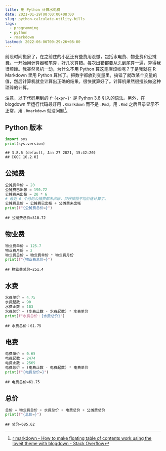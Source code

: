 ```yaml
---
title: 用 Python 计算水电费
date: 2021-01-29T00:00:00+08:00
slug: python-calculate-utility-bills
tags:
  - programming
  - python
  - rmarkdown
lastmod: 2022-06-06T00:29:26+08:00
---
```






前段时间搬家了，在之前住的小区还有些费用没缴，包括水电费、物业费和公摊费。一开始用计算器和笔算，好几次算错。每次出错都要从头到尾算一遍，算得我很烦躁。我突然灵机一动，为什么不用 Python 算这笔麻烦帐呢？于是我就在 R Markdown 里用 Python 算帐了。把数字都放到变量里，搞错了就改某个变量的值，然后计算机就会计算出正确的结果，很快就算好了。计算机果然很擅长做这种琐碎的计算。

注意，以下代码用到的 `f'{expr=}'` 是 Python 3.8 引入的[语法](https://docs.python.org/3/whatsnew/3.8.html#f-strings-support-for-self-documenting-expressions-and-debugging)。另外，在 blogdown 里运行代码最好用 `.Rmarkdown` 而不是 `.Rmd`。用 `.Rmd` 之后目录显示不正常，用 `.Rmarkdown` 就没问题[^ti]。

[^ti]: [r markdown - How to make floating table of contents work using the loveit theme with blogdown - Stack Overflow](https://stackoverflow.com/a/62627206/14399237)

## Python 版本


```python
import sys
print(sys.version)
```

```
## 3.8.6 (default, Jan 27 2021, 15:42:20) 
## [GCC 10.2.0]
```

## 公摊费


```python
公摊费单价 = 20
公摊费已出帐 = 190.72
公摊费未出帐 = 20 * 6
# 最近 6 个月的公摊费都未出帐，只好按照平均价格计算了。
公摊费总价 = 公摊费已出帐 + 公摊费未出帐
print(f"{公摊费总价=}")
```

```
## 公摊费总价=310.72
```

## 物业费


```python
物业费单价 = 125.7
物业费月份 = 2
物业费总价 = 物业费单价 * 物业费月份
print(f"{物业费总价=}")
```

```
## 物业费总价=251.4
```

## 水费


```python
水费单价 = 4.75
水费起数 = 90
水费止数 = 103
水费总价 = (水费止数 - 水费起数) * 水费单价
print(f"水费总价：{水费总价}")
```

```
## 水费总价：61.75
```

## 电费


```python
电费单价 = 0.65
电费起数 = 2474
电费止数 = 2569
电费总价 = (电费止数 - 电费起数) * 电费单价
print(f"{电费总价=}")
```

```
## 电费总价=61.75
```

## 总价


```python
总价 = 物业费总价 + 水费总价 + 电费总价 + 公摊费总价
print(f"{总价=}")
```

```
## 总价=685.62
```
